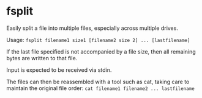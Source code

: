 # fsplit
Easily split a file into multiple files, especially across multiple drives.

Usage: `fsplit filename1 size1 [filename2 size 2] ... [lastfilename]`

If the last file specified is not accompanied by a file size, then all remaining
bytes are written to that file.

Input is expected to be received via stdin.

The files can then be reassembled with a tool such as cat, taking care to maintain
the original file order:
`cat filename1 filename2 ... lastfilename`
